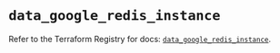 # `data_google_redis_instance`

Refer to the Terraform Registry for docs: [`data_google_redis_instance`](https://registry.terraform.io/providers/hashicorp/google/5.17.0/docs/data-sources/redis_instance).
